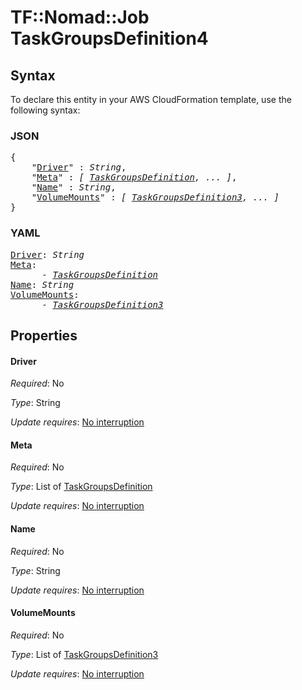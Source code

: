 # TF::Nomad::Job TaskGroupsDefinition4

## Syntax

To declare this entity in your AWS CloudFormation template, use the following syntax:

### JSON

<pre>
{
    "<a href="#driver" title="Driver">Driver</a>" : <i>String</i>,
    "<a href="#meta" title="Meta">Meta</a>" : <i>[ <a href="taskgroupsdefinition.md">TaskGroupsDefinition</a>, ... ]</i>,
    "<a href="#name" title="Name">Name</a>" : <i>String</i>,
    "<a href="#volumemounts" title="VolumeMounts">VolumeMounts</a>" : <i>[ <a href="taskgroupsdefinition3.md">TaskGroupsDefinition3</a>, ... ]</i>
}
</pre>

### YAML

<pre>
<a href="#driver" title="Driver">Driver</a>: <i>String</i>
<a href="#meta" title="Meta">Meta</a>: <i>
      - <a href="taskgroupsdefinition.md">TaskGroupsDefinition</a></i>
<a href="#name" title="Name">Name</a>: <i>String</i>
<a href="#volumemounts" title="VolumeMounts">VolumeMounts</a>: <i>
      - <a href="taskgroupsdefinition3.md">TaskGroupsDefinition3</a></i>
</pre>

## Properties

#### Driver

_Required_: No

_Type_: String

_Update requires_: [No interruption](https://docs.aws.amazon.com/AWSCloudFormation/latest/UserGuide/using-cfn-updating-stacks-update-behaviors.html#update-no-interrupt)

#### Meta

_Required_: No

_Type_: List of <a href="taskgroupsdefinition.md">TaskGroupsDefinition</a>

_Update requires_: [No interruption](https://docs.aws.amazon.com/AWSCloudFormation/latest/UserGuide/using-cfn-updating-stacks-update-behaviors.html#update-no-interrupt)

#### Name

_Required_: No

_Type_: String

_Update requires_: [No interruption](https://docs.aws.amazon.com/AWSCloudFormation/latest/UserGuide/using-cfn-updating-stacks-update-behaviors.html#update-no-interrupt)

#### VolumeMounts

_Required_: No

_Type_: List of <a href="taskgroupsdefinition3.md">TaskGroupsDefinition3</a>

_Update requires_: [No interruption](https://docs.aws.amazon.com/AWSCloudFormation/latest/UserGuide/using-cfn-updating-stacks-update-behaviors.html#update-no-interrupt)

